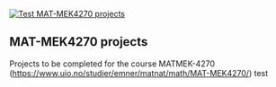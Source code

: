 [![Test MAT-MEK4270 projects](https://github.com/NienkeTan/course-projects/actions/workflows/matmek4270.yml/badge.svg)](https://github.com/NienkeTan/course-projects/actions/workflows/matmek4270.yml)

## MAT-MEK4270 projects

Projects to be completed for the course MATMEK-4270 (https://www.uio.no/studier/emner/matnat/math/MAT-MEK4270/)
test